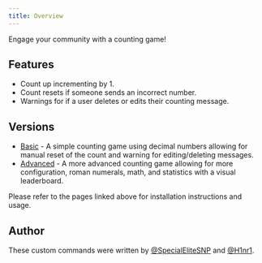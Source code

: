 ```yaml
---
title: Overview
---
```


Engage your community with a counting game!

## Features

- Count up incrementing by 1.
- Count resets if someone sends an incorrect number.
- Warnings for if a user deletes or edits their counting message.

## Versions

- [Basic](basic/counting) - A simple counting game using decimal numbers allowing for manual reset of the count and warning for editing/deleting messages.
- [Advanced](advanced/counting_v2) - A more advanced counting game allowing for more configuration, roman numerals, math, and statistics with a visual leaderboard.

Please refer to the pages linked above for installation instructions and usage.

## Author

These custom commands were written by [@SpecialEliteSNP](https://github.com/SpecialEliteSNP) and [@H1nr1](https://github.com/H1nr1).
